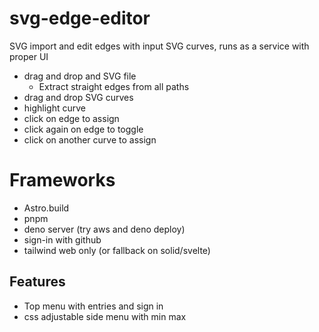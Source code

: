 # svg-edge-editor
SVG import and edit edges with input SVG curves, runs as a service with proper UI

* drag and drop and SVG file
    * Extract straight edges from all paths
* drag and drop SVG curves
* highlight curve
* click on edge to assign
* click again on edge to toggle
* click on another curve to assign

# Frameworks
* Astro.build
* pnpm
* deno server (try aws and deno deploy)
* sign-in with github
* tailwind web only (or fallback on solid/svelte)
## Features
* Top menu with entries and sign in
* css adjustable side menu with min max
